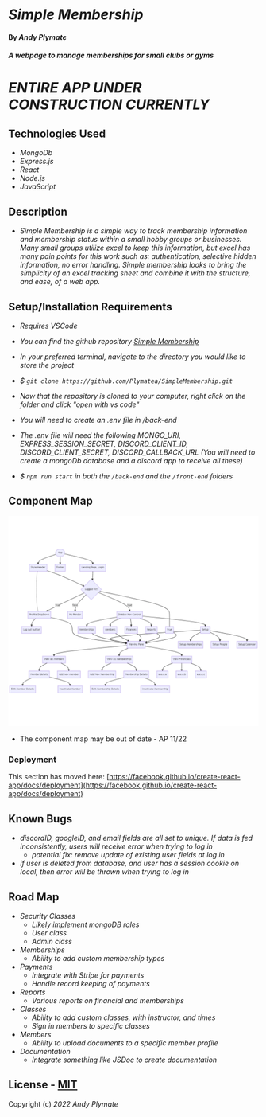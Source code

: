 # _Simple Membership_

#### By **_Andy Plymate_**

#### _A webpage to manage memberships for small clubs or gyms_

# _ENTIRE APP UNDER CONSTRUCTION CURRENTLY_

## Technologies Used

* _MongoDb_
* _Express.js_
* _React_
* _Node.js_
* _JavaScript_

## Description

* _Simple Membership is a simple way to track membership information and membership status within a small hobby groups or businesses. Many small groups utilize excel to keep this information, but excel has many pain points for this work such as: authentication, selective hidden information, no error handling. Simple membership looks to bring the simplicity of an excel tracking sheet and combine it with the structure, and ease, of a web app._

## Setup/Installation Requirements
* _Requires VSCode_

* _You can find the github repository [Simple Membership](https://github.com/Plymatea/SimpleMembership.git)_
* _In your preferred terminal, navigate to the directory you would like to store the project_
* _$ `git clone https://github.com/Plymatea/SimpleMembership.git`_
* _Now that the repository is cloned to your computer, right click on the folder and click "open with vs code"_
* _You will need to create an .env file in /back-end_
* _The .env file will need the following MONGO_URI, EXPRESS_SESSION_SECRET, DISCORD_CLIENT_ID, DISCORD_CLIENT_SECRET, DISCORD_CALLBACK_URL (You will need to create a mongoDb database and a discord app to receive all these)_
* _$ `npm run start` in both the `/back-end` and the `/front-end` folders_

## Component Map

![Simple Membership Component Tree](https://github.com/Plymatea/SimpleMembership/blob/295f2463390f96cf20e66a65cc5d57105b72e4c3/front-end/public/mermaid-diagram-20220429162821.png "Component Map")
* The component map may be out of date - AP 11/22


### Deployment

This section has moved here: [https://facebook.github.io/create-react-app/docs/deployment](https://facebook.github.io/create-react-app/docs/deployment)


## Known Bugs

* _discordID, googleID, and email fields are all set to unique. If data is fed inconsistently, users will receive error when trying to log in_
  * _potential fix: remove update of existing user fields at log in_
* _if user is deleted from database, and user has a session cookie on local, then error will be thrown when trying to log in_

## Road Map

* _Security Classes_
  * _Likely implement mongoDB roles_
  * _User class_
  * _Admin class_
* _Memberships_
  * _Ability to add custom membership types_
* _Payments_
  * _Integrate with Stripe for payments_
  * _Handle record keeping of payments_
* _Reports_
  * _Various reports on financial and memberships_
* _Classes_
  * _Ability to add custom classes, with instructor, and times_
  * _Sign in members to specific classes_
* _Members_ 
  * _Ability to upload documents to a specific member profile_
* _Documentation_
  * _Integrate something like JSDoc to create documentation_


## License - [MIT](https://opensource.org/licenses/MIT)


Copyright (c) _2022_ _Andy Plymate_